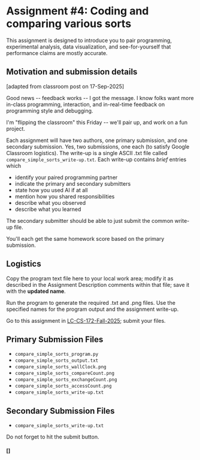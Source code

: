 # Assignment #4: Coding and comparing various sorts

This assignment is designed to introduce you to pair programming,
experimental analysis, data visualization, and see-for-yourself that
performance claims are mostly accurate.

## Motivation and submission details

[adapted from classroom post on 17-Sep-2025]

Good news -- feedback works -- I got the message.  I know folks want
more in-class programming, interaction, and in-real-time feedback on
programming style and debugging.

I'm "flipping the classroom" this Friday -- we'll pair up, and work on a
fun project.

Each assignment will have two authors, one primary submission, and one
secondary submission. Yes, two submissions, one each (to satisfy Google
Classroom logistics).  The write-up is a single ASCII .txt file called
`compare_simple_sorts_write-up.txt`.  Each write-up contains *brief*
entries which

* identify your paired programming partner
* indicate the primary and secondary submitters
* state how you used AI if at all
* mention how you shared responsibilities
* describe what you observed
* describe what you learned

The secondary submitter should be able to just submit the common
write-up file.

You'll each get the same homework score based on the primary submission.

## Logistics

Copy the program text file here to your local work area; modify it as
described in the Assignment Description comments within that file; save
it with the **updated name**.

Run the program to generate the required .txt and .png files.  Use the
specified names for the program output and the assignment write-up.

Go to this assignment in [LC-CS-172-Fall-2025](https://classroom.google.com);
submit your files.

## Primary Submission Files

* `compare_simple_sorts_program.py`
* `compare_simple_sorts_output.txt`
* `compare_simple_sorts_wallClock.png`
* `compare_simple_sorts_compareCount.png`
* `compare_simple_sorts_exchangeCount.png`
* `compare_simple_sorts_accessCount.png` <!-- sum of comparisions + exchanges -->
* `compare_simple_sorts_write-up.txt`

## Secondary Submission Files

* `compare_simple_sorts_write-up.txt`

Do not forget to hit the submit button.

#### []
